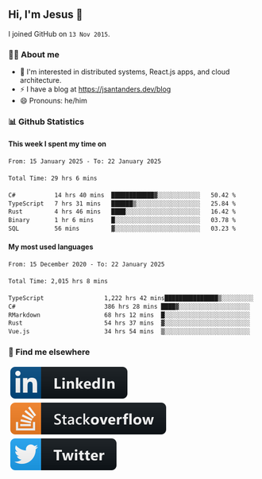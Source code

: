 ## Hi, I'm Jesus 👋

I joined GitHub on `13 Nov 2015`.

<!-- Talking about you -->

### 👨‍💻 About me

- 👦 I'm interested in distributed systems, React.js apps, and cloud architecture.
- ⚡️ I have a blog at <https://jsantanders.dev/blog>
- 😄 Pronouns: he/him

### 📊 Github Statistics

#### This week I spent my time on

<!--START_SECTION:weekly-->

```txt
From: 15 January 2025 - To: 22 January 2025

Total Time: 29 hrs 6 mins

C#           14 hrs 40 mins  ████████████▓░░░░░░░░░░░░   50.42 %
TypeScript   7 hrs 31 mins   ██████▒░░░░░░░░░░░░░░░░░░   25.84 %
Rust         4 hrs 46 mins   ████░░░░░░░░░░░░░░░░░░░░░   16.42 %
Binary       1 hr 6 mins     █░░░░░░░░░░░░░░░░░░░░░░░░   03.78 %
SQL          56 mins         ▓░░░░░░░░░░░░░░░░░░░░░░░░   03.23 %
```

<!--END_SECTION:weekly-->

#### My most used languages

<!--START_SECTION:alltime-->

```txt
From: 15 December 2020 - To: 22 January 2025

Total Time: 2,015 hrs 8 mins

TypeScript                 1,222 hrs 42 mins███████████████▒░░░░░░░░░   60.68 %
C#                         386 hrs 28 mins ████▓░░░░░░░░░░░░░░░░░░░░   19.18 %
RMarkdown                  68 hrs 12 mins  █░░░░░░░░░░░░░░░░░░░░░░░░   03.38 %
Rust                       54 hrs 37 mins  ▓░░░░░░░░░░░░░░░░░░░░░░░░   02.71 %
Vue.js                     34 hrs 54 mins  ▒░░░░░░░░░░░░░░░░░░░░░░░░   01.73 %
```

<!--END_SECTION:alltime-->

### 📢 Find me elsewhere

<p>
  <a target="_blank" href="https://linkedin.com/in/jsantanders">
    <img src="https://github.com/jsantanders/jsantanders/blob/master/img/linkedin.svg" alt="LinkedIn" style="vertical-align:top; margin:4px">
  </a>
  
  <a target="_blank" href="https://stackoverflow.com/users/7318331/jesus-santander">
    <img src="https://github.com/jsantanders/jsantanders/blob/master/img/stackoverflow.svg" alt="StackOverflow" style="vertical-align:top; margin:4px">
  </a>
  
  <a target="_blank" href="http://twitter.com/jsantanders">
    <img src="https://github.com/jsantanders/jsantanders/blob/master/img/twitter.svg" alt="Twitter" style="vertical-align:top; margin:4px">
  </a>
</p>
